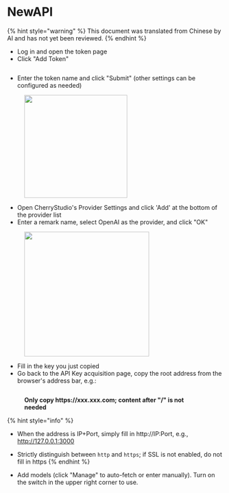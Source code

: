 # NewAPI


{% hint style="warning" %}
This document was translated from Chinese by AI and has not yet been reviewed.
{% endhint %}




* Log in and open the token page
* Click "Add Token"

<figure><img src="../../../.gitbook/assets/image (28).png" alt=""><figcaption></figcaption></figure>

* Enter the token name and click "Submit" (other settings can be configured as needed)

<figure><img src="../../../.gitbook/assets/image (29).png" alt="" width="240"><figcaption></figcaption></figure>

* Open CherryStudio's Provider Settings and click 'Add' at the bottom of the provider list
* Enter a remark name, select OpenAI as the provider, and click "OK"

<figure><img src="../../../.gitbook/assets/image (25).png" alt="" width="291"><figcaption></figcaption></figure>

* Fill in the key you just copied
* Go back to the API Key acquisition page, copy the root address from the browser's address bar, e.g.:

<figure><img src="../../../.gitbook/assets/image (30.png" alt=""><figcaption><p><strong>Only copy https://xxx.xxx.com; content after "/" is not needed</strong></p></figcaption></figure>

{% hint style="info" %}
* When the address is IP+Port, simply fill in http://IP:Port, e.g., http://127.0.0.1:3000
* Strictly distinguish between `http` and `https`; if SSL is not enabled, do not fill in https
{% endhint %}

* Add models (click "Manage" to auto-fetch or enter manually). Turn on the switch in the upper right corner to use.